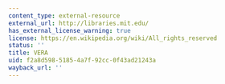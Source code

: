 ```yaml
---
content_type: external-resource
external_url: http://libraries.mit.edu/
has_external_license_warning: true
license: https://en.wikipedia.org/wiki/All_rights_reserved
status: ''
title: VERA
uid: f2a8d598-5185-4a7f-92cc-0f43ad21243a
wayback_url: ''
---
```

